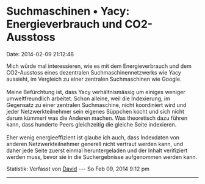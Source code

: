 Suchmaschinen • Yacy: Energieverbrauch und CO2-Ausstoss
=======================================================

Date: 2014-02-09 21:12:48

Mich würde mal interessieren, wie es mit dem Energieverbrauch und dem
CO2-Ausstoss eines dezentralen Suchmaschinennetzwerks wie Yacy aussieht,
im Vergleich zu einer zentralen Suchmaschinen wie Google.\
\
Meine Befürchtung ist, dass Yacy verhältnismässig um einiges weniger
umweltfreundlich arbeitet. Schon alleine, weil die Indexierung, im
Gegensatz zu einer zentralen Suchmaschine, nicht koordiniert wird und
jeder Netzwerkteilnehmer sein eigenes Süppchen kocht und sich nicht
darum kümmert was die Anderen machen. Was theoretisch dazu führen kann,
dass hunderte Peers gleichzeitig die gleiche Seite indexieren.\
\
Eher wenig energieeffizient ist glaube ich auch, dass Indexdaten von
anderen Netzwerkteilnehmer generell nicht vertraut werden kann, und
daher jede Seite zuerst einmal heruntergeladen und der Inhalt
verifiziert werden muss, bevor sie in die Suchergebnisse aufgenommen
werden kann.

Statistik: Verfasst von
[David](http://forum.yacy-websuche.de/memberlist.php?mode=viewprofile&u=8887)
--- So Feb 09, 2014 9:12 pm

------------------------------------------------------------------------
